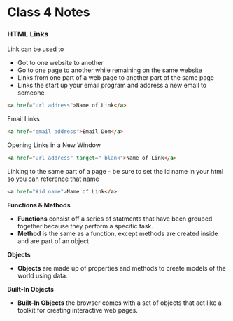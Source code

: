 # Class 4 Notes

### HTML Links

Link can be used to 
- Got to one website to another
- Go to one page to another while remaining on the same website
- Links from one part of a web page to another part of the same page
- Links the start up your email program and address a new email to someone

```html
<a href="url address">Name of Link</a>
```

Email Links
```html
<a href="email address">Email Dom</a>
```

Opening Links in a New Window
```html
<a href="url address" target="_blank">Name of Link</a>
```

Linking to the same part of a page - be sure to set the id name in your html so you can reference that name
```html
<a href="#id name">Name of Link</a>
```


**Functions & Methods**

- **Functions** consist off a series of statments that have been grouped together because they perform a specific task.
- **Method** is the same as a function, except methods are created inside and are part of an object

**Objects**

- **Objects** are made up of properties and methods to create models of the world using data.

**Built-In Objects**

- **Built-In Objects** the browser comes with a set of objects that act like a toolkit for creating interactive web pages. 
